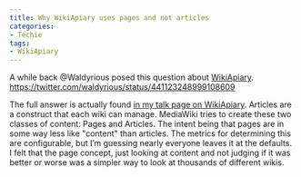 ```yaml
---
title: Why WikiApiary uses pages and not articles
categories:
- Techie
tags:
- WikiApiary
---
```


A while back @Waldyrious posed this question about [WikiApiary](https://wikiapiary.com/wiki/Main_Page).
https://twitter.com/waldyrious/status/441123248999108609

The full answer is actually found [in my talk page on WikiApiary](https://wikiapiary.com/wiki/User_talk:Thingles/Up_to_January_2013#Articles). Articles are a construct that each wiki can manage. MediaWiki tries to create these two classes of content: Pages and Articles. The intent being that pages are in some way less like "content" than articles. The metrics for determining this are configurable, but I’m guessing nearly everyone leaves it at the defaults. I felt that the page concept, just looking at content and not judging if it was better or worse was a simpler way to look at thousands of different wikis.
